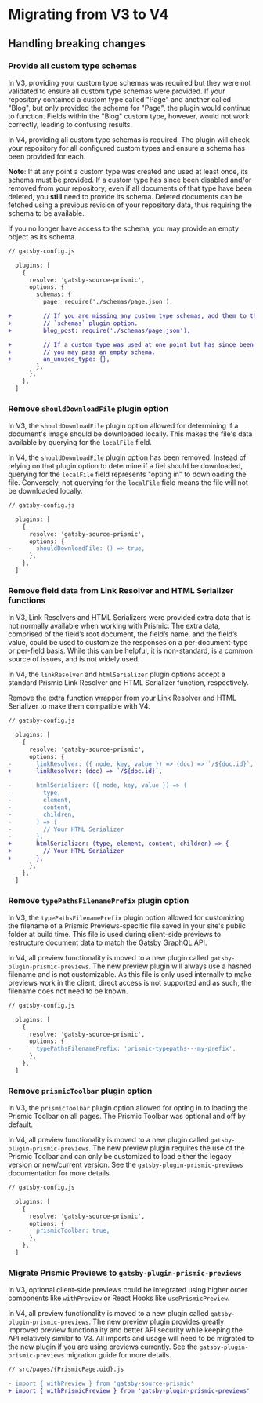 # Migrating from V3 to V4

## Handling breaking changes

### Provide all custom type schemas

In V3, providing your custom type schemas was required but they were not
validated to ensure all custom type schemas were provided. If your repository
contained a custom type called "Page" and another called "Blog", but only
provided the schema for "Page", the plugin would continue to function. Fields
within the "Blog" custom type, however, would not work correctly, leading to
confusing results.

In V4, providing all custom type schemas is required. The plugin will check your
repository for all configured custom types and ensure a schema has been provided
for each.

**Note**: If at any point a custom type was created and used at least once, its
schema must be provided. If a custom type has since been disabled and/or removed
from your repository, even if all documents of that type have been deleted, you
**still** need to provide its schema. Deleted documents can be fetched using a
previous revision of your repository data, thus requiring the schema to be
available.

If you no longer have access to the schema, you may provide an empty object as
its schema.

```diff
// gatsby-config.js

  plugins: [
    {
      resolve: 'gatsby-source-prismic',
      options: {
        schemas: {
          page: require('./schemas/page.json'),

+         // If you are missing any custom type schemas, add them to the
+         // `schemas` plugin option.
+         blog_post: require('./schemas/page.json'),

+         // If a custom type was used at one point but has since been removed,
+         // you may pass an empty schema.
+         an_unused_type: {},
        },
      },
    },
  ]
```

### Remove `shouldDownloadFile` plugin option

In V3, the `shouldDownloadFile` plugin option allowed for determining if a
document's image should be downloaded locally. This makes the file's data
available by querying for the `localFile` field.

In V4, the `shouldDownloadFile` plugin option has been removed. Instead of
relying on that plugin option to determine if a fiel should be downloaded,
querying for the `localFile` field represents "opting in" to downloading the
file. Conversely, not querying for the `localFile` field means the file will not
be downloaded locally.

```diff
// gatsby-config.js

  plugins: [
    {
      resolve: 'gatsby-source-prismic',
      options: {
-       shouldDownloadFile: () => true,
      },
    },
  ]
```

### Remove field data from Link Resolver and HTML Serializer functions

In V3, Link Resolvers and HTML Serializers were provided extra data that is not
normally available when working with Prismic. The extra data, comprised of the
field’s root document, the field’s name, and the field’s value, could be used to
customize the responses on a per-document-type or per-field basis. While this
can be helpful, it is non-standard, is a common source of issues, and is not
widely used.

In V4, the `linkResolver` and `htmlSerializer` plugin options accept a standard
Prismic Link Resolver and HTML Serializer function, respectively.

Remove the extra function wrapper from your Link Resolver and HTML Serializer to
make them compatible with V4.

```diff
// gatsby-config.js

  plugins: [
    {
      resolve: 'gatsby-source-prismic',
      options: {
-       linkResolver: ({ node, key, value }) => (doc) => `/${doc.id}`,
+       linkResolver: (doc) => `/${doc.id}`,

-       htmlSerializer: ({ node, key, value }) => (
-         type,
-         element,
-         content,
-         children,
-       ) => {
-         // Your HTML Serializer
-       },
+       htmlSerializer: (type, element, content, children) => {
+         // Your HTML Serializer
+       },
      },
    },
  ]
```

### Remove `typePathsFilenamePrefix` plugin option

In V3, the `typePathsFilenamePrefix` plugin option allowed for customizing the
filename of a Prismic Previews-specific file saved in your site's public folder
at build time. This file is used during client-side previews to restructure
document data to match the Gatsby GraphQL API.

In V4, all preview functionality is moved to a new plugin called
`gatsby-plugin-prismic-previews`. The new preview plugin will always use a
hashed filename and is not customizable. As this file is only used internally to
make previews work in the client, direct access is not supported and as such,
the filename does not need to be known.

```diff
// gatsby-config.js

  plugins: [
    {
      resolve: 'gatsby-source-prismic',
      options: {
-       typePathsFilenamePrefix: 'prismic-typepaths---my-prefix',
      },
    },
  ]
```

### Remove `prismicToolbar` plugin option

In V3, the `prismicToolbar` plugin option allowed for opting in to loading the
Prismic Toolbar on all pages. The Prismic Toolbar was optional and off by
default.

In V4, all preview functionality is moved to a new plugin called
`gatsby-plugin-prismic-previews`. The new preview plugin requires the use of the
Prismic Toolbar and can only be customized to load either the legacy version or
new/current version. See the `gatsby-plugin-prismic-previews` documentation for
more details.

```diff
// gatsby-config.js

  plugins: [
    {
      resolve: 'gatsby-source-prismic',
      options: {
-       prismicToolbar: true,
      },
    },
  ]
```

### Migrate Prismic Previews to `gatsby-plugin-prismic-previews`

In V3, optional client-side previews could be integrated using higher order
components like `withPreview` or React Hooks like `usePrismicPreview`.

In V4, all preview functionality is moved to a new plugin called
`gatsby-plugin-prismic-previews`. The new preview plugin provides greatly
improved preview functionality and better API security while keeping the API
relatively similar to V3. All imports and usage will need to be migrated to the
new plugin if you are using previews currently. See the
`gatsby-plugin-prismic-previews` migration guide for more details.

```diff
// src/pages/{PrismicPage.uid}.js

- import { withPreview } from 'gatsby-source-prismic'
+ import { withPrismicPreview } from 'gatsby-plugin-prismic-previews'
```
